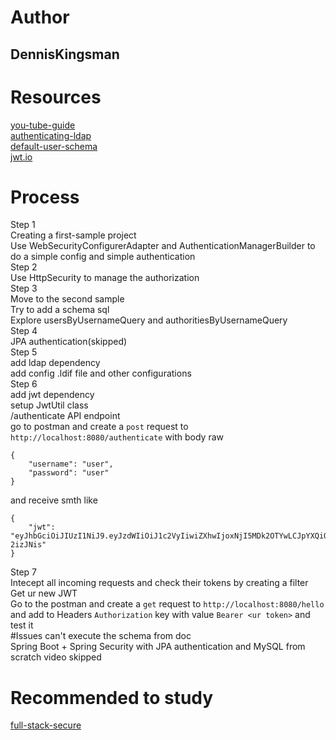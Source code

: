 # Author
## DennisKingsman 
# Resources
[you-tube-guide](https://www.youtube.com/playlist?list=PLqq-6Pq4lTTYTEooakHchTGglSvkZAjnE)  
[authenticating-ldap](https://spring.io/guides/gs/authenticating-ldap/)  
[default-user-schema](https://docs.spring.io/spring-security/site/docs/current/reference/html5/#user-schema)  
[jwt.io](https://jwt.io/)  
# Process
Step 1  
Creating a first-sample project  
Use WebSecurityConfigurerAdapter and AuthenticationManagerBuilder to do a simple config and simple authentication  
Step 2  
Use HttpSecurity to manage the authorization  
Step 3  
Move to the second sample  
Try to add a schema sql  
Explore usersByUsernameQuery and authoritiesByUsernameQuery  
Step 4  
JPA authentication(skipped)  
Step 5  
add ldap dependency  
add config .ldif file and other configurations  
Step 6  
add jwt dependency  
setup JwtUtil class  
/authenticate API endpoint  
go to postman and create a `post` request to `http://localhost:8080/authenticate` with body raw
```
{
    "username": "user",
    "password": "user"
}
```
and receive smth like 
```
{
    "jwt": "eyJhbGciOiJIUzI1NiJ9.eyJzdWIiOiJ1c2VyIiwiZXhwIjoxNjI5MDk2OTYwLCJpYXQiOjE2MjkwNjA5NjB9.0VQGwaTJIv2_20hIVq_TnrR9EycTBHIJMY7-2izJNis"
}
```
Step 7  
Intecept all incoming requests and check their tokens by creating a filter  
Get ur new JWT  
Go to the postman and create a `get` request to `http://localhost:8080/hello`  
and add to Headers `Authorization` key with value `Bearer <ur token>` and test it  
#Issues 
can't execute the schema from doc  
Spring Boot + Spring Security with JPA authentication and MySQL from scratch video skipped  
# Recommended to study
[full-stack-secure](https://spring.io/guides/tutorials/spring-security-and-angular-js/)  
